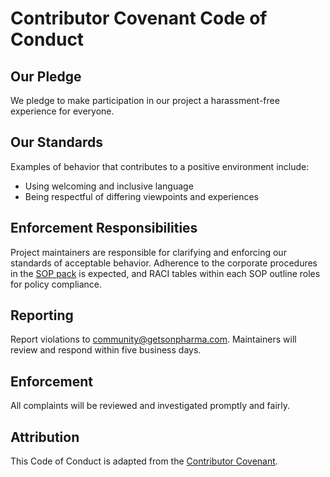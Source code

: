 # Contributor Covenant Code of Conduct

## Our Pledge

We pledge to make participation in our project a harassment-free experience for everyone.

## Our Standards

Examples of behavior that contributes to a positive environment include:

- Using welcoming and inclusive language
- Being respectful of differing viewpoints and experiences

## Enforcement Responsibilities

Project maintainers are responsible for clarifying and enforcing our standards of acceptable behavior.
Adherence to the corporate procedures in the [SOP pack](docs/BERHAN_SOP_PACK.md) is expected, and RACI tables within each SOP outline roles for policy compliance.

## Reporting

Report violations to community@getsonpharma.com. Maintainers will review and respond within five business days.

## Enforcement

All complaints will be reviewed and investigated promptly and fairly.

## Attribution

This Code of Conduct is adapted from the [Contributor Covenant](https://www.contributor-covenant.org/version/2/1/code_of_conduct/).
